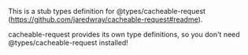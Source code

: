 This is a stub types definition for @types/cacheable-request (https://github.com/jaredwray/cacheable-request#readme).

cacheable-request provides its own type definitions, so you don't need @types/cacheable-request installed!
